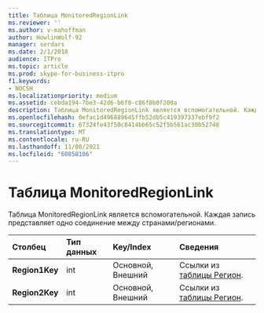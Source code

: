 ```yaml
---
title: Таблица MonitoredRegionLink
ms.reviewer: ''
ms.author: v-mahoffman
author: HowlinWolf-92
manager: serdars
ms.date: 2/1/2018
audience: ITPro
ms.topic: article
ms.prod: skype-for-business-itpro
f1.keywords:
- NOCSH
ms.localizationpriority: medium
ms.assetid: cebda194-7be3-42d6-b6f0-c86f8b0f200a
description: Таблица MonitoredRegionLink является вспомогательной. Каждая запись представляет одно соединение между странами/регионами.
ms.openlocfilehash: 0efac1d496889645ffb52db5c419397337ebf9f2
ms.sourcegitcommit: 67324fe43f50c8414bb65c52f5b561ac30b52748
ms.translationtype: MT
ms.contentlocale: ru-RU
ms.lasthandoff: 11/08/2021
ms.locfileid: "60858106"
---
```

# <a name="monitoredregionlink-table"></a>Таблица MonitoredRegionLink
 
Таблица MonitoredRegionLink является вспомогательной. Каждая запись представляет одно соединение между странами/регионами.
  
|**Столбец**|**Тип данных**|**Key/Index**|**Сведения**|
|:-----|:-----|:-----|:-----|
|**Region1Key** <br/> |int  <br/> |Основной, Внешний  <br/> |Ссылки из [таблицы Регион](region.md).  <br/> |
|**Region2Key** <br/> |int  <br/> |Основной, Внешний  <br/> |Ссылки из [таблицы Регион](region.md).  <br/> |
   

